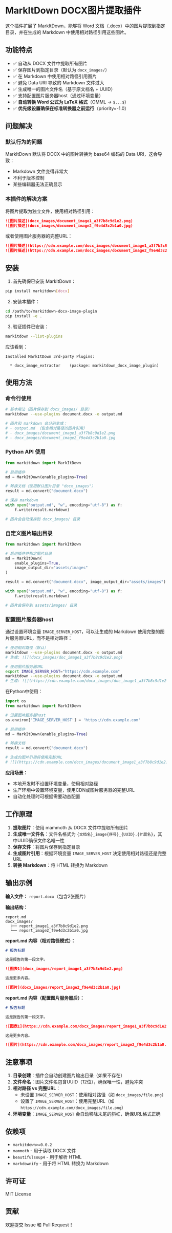 # MarkItDown DOCX图片提取插件

这个插件扩展了 MarkItDown，能够将 Word 文档（.docx）中的图片提取到指定目录，并在生成的 Markdown 中使用相对路径引用这些图片。

## 功能特点

- ✅ 自动从 DOCX 文件中提取所有图片
- ✅ 保存图片到指定目录（默认为 `docx_images/`）
- ✅ 在 Markdown 中使用相对路径引用图片
- ✅ 避免 Data URI 导致的 Markdown 文件过大
- ✅ 生成唯一的图片文件名（基于原文档名 + UUID）
- ✅ 支持配置图片服务器host（通过环境变量）
- ✅ **自动转换 Word 公式为 LaTeX 格式**（OMML → `$...$`）
- ✅ **优先级设置确保在标准转换器之前运行**（priority=-1.0）

## 问题解决

### 默认行为的问题

MarkItDown 默认将 DOCX 中的图片转换为 base64 编码的 Data URI，这会导致：
- Markdown 文件变得非常大
- 不利于版本控制
- 某些编辑器无法正确显示

### 本插件的解决方案

将图片提取为独立文件，使用相对路径引用：
```markdown
![图片描述](docx_images/document_image1_a3f7b8c9d1e2.png)
![图片描述](docx_images/document_image2_f9e4d3c2b1a0.jpg)
```

或者使用图片服务器的完整URL：
```markdown
![图片描述](https://cdn.example.com/docx_images/document_image1_a3f7b8c9d1e2.png)
![图片描述](https://cdn.example.com/docx_images/document_image2_f9e4d3c2b1a0.jpg)
```

## 安装

1. 首先确保已安装 MarkItDown：
```bash
pip install markitdown[docx]
```

2. 安装本插件：
```bash
cd /path/to/markitdown-docx-image-plugin
pip install -e .
```

3. 验证插件已安装：
```bash
markitdown --list-plugins
```

应该看到：
```
Installed MarkItDown 3rd-party Plugins:

  * docx_image_extractor    (package: markitdown_docx_image_plugin)
```

## 使用方法

### 命令行使用

```bash
# 基本用法（图片保存到 docx_images/ 目录）
markitdown --use-plugins document.docx -o output.md

# 图片和 markdown 会分别生成：
# - output.md （包含相对路径的图片引用）
# - docx_images/document_image1_a3f7b8c9d1e2.png
# - docx_images/document_image2_f9e4d3c2b1a0.jpg
```

### Python API 使用

```python
from markitdown import MarkItDown

# 启用插件
md = MarkItDown(enable_plugins=True)

# 转换文档（使用默认图片目录 "docx_images"）
result = md.convert("document.docx")

# 保存 markdown
with open("output.md", "w", encoding="utf-8") as f:
    f.write(result.markdown)

# 图片会自动保存到 docx_images/ 目录
```

### 自定义图片输出目录

```python
from markitdown import MarkItDown

# 启用插件并指定图片目录
md = MarkItDown(
    enable_plugins=True, 
    image_output_dir="assets/images"
)

result = md.convert("document.docx", image_output_dir="assets/images")

with open("output.md", "w", encoding="utf-8") as f:
    f.write(result.markdown)

# 图片会保存到 assets/images/ 目录
```

### 配置图片服务器host

通过设置环境变量 `IMAGE_SERVER_HOST`，可以让生成的 Markdown 使用完整的图片服务器URL，而不是相对路径：

```bash
# 使用相对路径（默认）
markitdown --use-plugins document.docx -o output.md
# 生成: ![](docx_images/doc_image1_a3f7b8c9d1e2.png)

# 使用图片服务器URL
export IMAGE_SERVER_HOST="https://cdn.example.com"
markitdown --use-plugins document.docx -o output.md
# 生成: ![](https://cdn.example.com/docx_images/doc_image1_a3f7b8c9d1e2.png)
```

在Python中使用：

```python
import os
from markitdown import MarkItDown

# 设置图片服务器host
os.environ['IMAGE_SERVER_HOST'] = 'https://cdn.example.com'

# 启用插件
md = MarkItDown(enable_plugins=True)

# 转换文档
result = md.convert("document.docx")

# 生成的图片引用将使用完整URL
# ![](https://cdn.example.com/docx_images/document_image1_a3f7b8c9d1e2.png)
```

**应用场景：**
- 本地开发时不设置环境变量，使用相对路径
- 生产环境中设置环境变量，使用CDN或图片服务器的完整URL
- 自动化处理时可根据需要动态配置

## 工作原理

1. **提取图片**：使用 mammoth 从 DOCX 文件中提取所有图片
2. **生成唯一文件名**：文件名格式为 `{文档名}_image{序号}_{UUID}.{扩展名}`，其中UUID确保文件名唯一性
3. **保存文件**：将图片保存到指定目录
4. **生成图片引用**：根据环境变量 `IMAGE_SERVER_HOST` 决定使用相对路径还是完整URL
5. **转换 Markdown**：将 HTML 转换为 Markdown

## 输出示例

**输入文件：** `report.docx`（包含2张图片）

**输出结构：**
```
report.md
docx_images/
  ├── report_image1_a3f7b8c9d1e2.png
  └── report_image2_f9e4d3c2b1a0.jpg
```

**report.md 内容（相对路径模式）：**
```markdown
# 报告标题

这是报告的第一段文字。

![图表1](docx_images/report_image1_a3f7b8c9d1e2.png)

这是更多内容。

![照片](docx_images/report_image2_f9e4d3c2b1a0.jpg)
```

**report.md 内容（配置图片服务器后）：**
```markdown
# 报告标题

这是报告的第一段文字。

![图表1](https://cdn.example.com/docx_images/report_image1_a3f7b8c9d1e2.png)

这是更多内容。

![照片](https://cdn.example.com/docx_images/report_image2_f9e4d3c2b1a0.jpg)
```

## 注意事项

1. **目录创建**：插件会自动创建图片输出目录（如果不存在）
2. **文件命名**：图片文件名包含UUID（12位），确保唯一性，避免冲突
3. **相对路径 vs 完整URL**：
   - 未设置 `IMAGE_SERVER_HOST`：使用相对路径（如 `docx_images/file.png`）
   - 设置了 `IMAGE_SERVER_HOST`：使用完整URL（如 `https://cdn.example.com/docx_images/file.png`）
4. **环境变量**：`IMAGE_SERVER_HOST` 会自动移除末尾的斜杠，确保URL格式正确

## 依赖项

- `markitdown>=0.0.2`
- `mammoth` - 用于读取 DOCX 文件
- `beautifulsoup4` - 用于解析 HTML
- `markdownify` - 用于将 HTML 转换为 Markdown

## 许可证

MIT License

## 贡献

欢迎提交 Issue 和 Pull Request！

